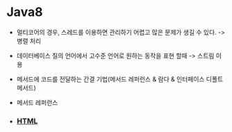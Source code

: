 # Java8 

- 멀티코어의 경우, 스레드를 이용하면 관리하기 어렵고 많은 문제가 생길 수 있다. -> 병렬 처리
- 데이터베이스 질의 언어에서 고수준 언어로 원하는 동작을 표현 할때 -> 스트림 이용
- 메서드에 코드를 전달하는 간결 기법(메서드 레퍼런스 & 람다 & 인터페이스 디폴트 메서드)
- 메서드 레퍼런스


- ### [HTML](https://github.com/banziha104/HTML_CSS_EXAMPLE/blob/master/HTML/Example/README.md)